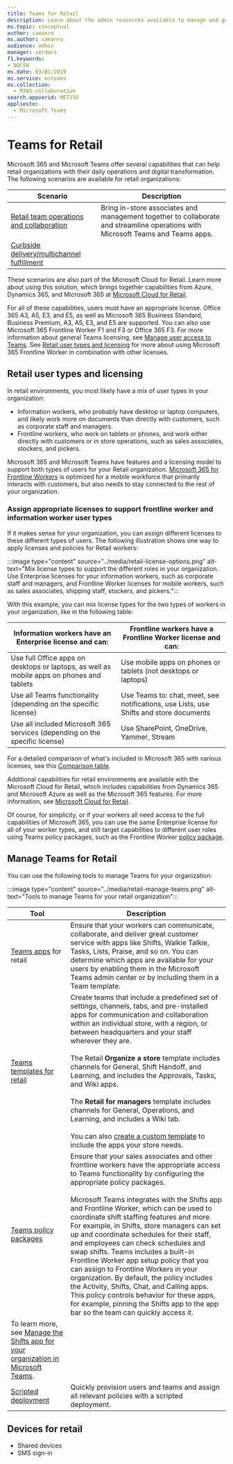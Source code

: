 ```yaml
---
title: Teams for Retail
description: Learn about the admin resources available to manage and get the most out of Teams for your retail stores and workforce.
ms.topic: conceptual
author: samanro
ms.author: samanro
audience: admin
manager: serdars
f1.keywords:
- NOCSH
ms.date: 03/01/2019
ms.service: msteams
ms.collection: 
  - M365-collaboration
search.appverid: MET150
appliesto: 
  - Microsoft Teams
---
```


# Teams for Retail

Microsoft 365 and Microsoft Teams offer several capabilities that can help retail organizations with their daily operations and digital transformation. The following scenarios are available for retail organizations:

| Scenario | Description |
| -------- | -------- |
| [Retail team operations and collaboration](retail-team-collaboration.md) | Bring in-store associates and management together to collaborate and streamline operations with Microsoft Teams and Teams apps.|
| [Curbside delivery/multichannel fulfillment](retail-fulfillment.md) | |

These scenarios are also part of the Microsoft Cloud for Retail. Learn more about using this solution, which brings together capabilities from Azure, Dynamics 365, and Microsoft 365 at [Microsoft Cloud for Retail](/industry/retail).

For all of these capabilities, users must have an appropriate license. Office 365 A3, A5, E3, and E5, as well as Microsoft 365 Business Standard, Business Premium, A3, A5, E3, and E5 are supported. You can also use Microsoft 365 Frontline Worker F1 and F3 or Office 365 F3. For more information about general Teams licensing, see [Manage user access to Teams](../../user-access.md). See [Retail user types and licensing](#retail-user-types-and-licensing) for more about using Microsoft 365 Frontline Worker in combination with other licenses.

## Retail user types and licensing

In retail environments, you most likely have a mix of user types in your organization:

- Information workers, who probably have desktop or laptop computers, and likely work more on documents than directly with customers, such as corporate staff and managers.
- Frontline workers, who work on tablets or phones, and work either directly with customers or in store operations, such as sales associates, stockers, and pickers.

Microsoft 365 and Microsoft Teams have features and a licensing model to support both types of users for your Retail organization. [Microsoft 365 for Frontline Workers](https://www.microsoft.com/microsoft-365/enterprise/frontline) is optimized for a mobile workforce that primarily interacts with customers, but also needs to stay connected to the rest of your organization. 

### Assign appropriate licenses to support frontline worker and information worker user types

If it makes sense for your organization, you can assign different licenses to these different types of users. The following illustration shows one way to apply licenses and policies for Retail workers:

:::image type="content" source="../media/retail-license-options.png" alt-text="Mix license types to support the different roles in your organization. Use Enterprise licenses for your information workers, such as corporate staff and managers, and Frontline Worker licenses for mobile workers, such as sales associates, shipping staff, stockers, and pickers.":::

With this example, you can mix license types for the two types of workers in your organization, like in the following table:

| Information workers have an Enterprise license and can: | Frontline workers have a Frontline Worker license and can: |
| ----- | ----- |
| Use full Office apps on desktops or laptops, as well as mobile apps on phones and tablets | Use mobile apps on phones or tablets (not desktops or laptops) |
| Use all Teams functionality (depending on the specific license) | Use Teams to: chat, meet, see notifications, use Lists, use Shifts and store documents |
| Use all included Microsoft 365 services (depending on the specific license) | Use SharePoint, OneDrive, Yammer, Stream |

For a detailed comparison of what's included in Microsoft 365 with various licenses, see this [Comparison table](https://go.microsoft.com/fwlink/?linkid=2139145).

Additional capabilities for retail environments are available with the Microsoft Cloud for Retail, which includes capabilities from Dynamics 365 and Microsoft Azure as well as the Microsoft 365 features. For more information, see [Microsoft Cloud for Retail](https://www.microsoft.com/industry/retail/microsoft-cloud-for-retail).

Of course, for simplicity, or if your workers all need access to the full capabilities of Microsoft 365, you can use the same Enterprise license for all of your worker types, and still target capabilities to different user roles using Teams policy packages, such as the Frontline Worker [policy package](../manage-policy-packages.md).

## Manage Teams for Retail

You can use the following tools to manage Teams for your organization:

:::image type="content" source="../media/retail-manage-teams.png" alt-text="Tools to manage Teams for your retail organization":::

| Tool | Description |
| -------- | -------- |
| [Teams apps](../manage-apps.md) for retail | Ensure that your workers can communicate, collaborate, and deliver great customer service with apps like Shifts, Walkie Talkie, Tasks, Lists, Praise, and so on. You can determine which apps are available for your users by enabling them in the Microsoft Teams admin center or by including them in a Team template. |
| [Teams templates for retail](../get-started-with-retail-teams-templates.md)| Create teams that include a predefined set of settings, channels, tabs, and pre-installed apps for communication and collaboration within an individual store, with a region, or between headquarters and your staff wherever they are. <br><br>The Retail **Organize a store** template includes channels for General, Shift Handoff, and Learning, and includes the Approvals, Tasks, and Wiki apps. <br><br>The **Retail for managers** template includes channels for General, Operations, and Learning, and includes a Wiki tab. <br><br>You can also [create a custom template](create-a-team-template.md) to include the apps your store needs. |
| [Teams policy packages](../manage-policy-packages.md) | Ensure that your sales associates and other frontline workers have the appropriate access to Teams functionality by configuring the appropriate policy packages. <br><br>Microsoft Teams integrates with the Shifts app and Frontline Worker, which can be used to coordinate shift staffing features and more. For example, in Shifts, store managers can set up and coordinate schedules for their staff, and employees can check schedules and swap shifts. Teams includes a built-in Frontline Worker app setup policy that you can assign to Frontline Workers in your organization. By default, the policy includes the Activity, Shifts, Chat, and Calling apps. This policy controls behavior for these apps, for example, pinning the Shifts app to the app bar so the team can quickly access it.
To learn more, see [Manage the Shifts app for your organization in Microsoft Teams](/shifts/manage-the-shifts-app-for-your-organization-in-teams.md).|
| [Scripted deployment](../flw-scripted-deployment.md)| Quickly provision users and teams and assign all relevant policies with a scripted deployment. <!--- add delegated user management when ready and provisioning users from a workforce management or HR system---> |

## Devices for retail

- Shared devices
- SMS sign-in